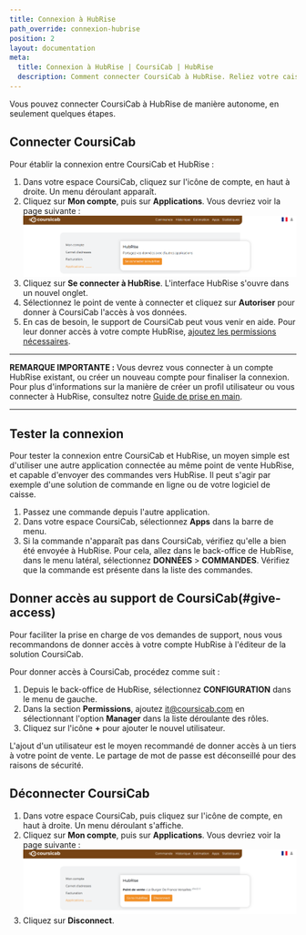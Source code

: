 ```yaml
---
title: Connexion à HubRise
path_override: connexion-hubrise
position: 2
layout: documentation
meta:
  title: Connexion à HubRise | CoursiCab | HubRise
  description: Comment connecter CoursiCab à HubRise. Reliez votre caisse, votre site e-commerce ou vos plateformes de commande en ligne, au service de livraison CoursiCab.
---
```


Vous pouvez connecter CoursiCab à HubRise de manière autonome, en seulement quelques étapes.

## Connecter CoursiCab

Pour établir la connexion entre CoursiCab et HubRise :

1. Dans votre espace CoursiCab, cliquez sur l'icône de compte, en haut à droite. Un menu déroulant apparaît.
1. Cliquez sur **Mon compte**, puis sur **Applications**. Vous devriez voir la page suivante :
   ![Connexion à HubRise - HubRise déconnecté](./images/003-coursicab-disconnected.png)
1. Cliquez sur **Se connecter à HubRise**. L'interface HubRise s'ouvre dans un nouvel onglet.
1. Sélectionnez le point de vente à connecter et cliquez sur **Autoriser** pour donner à CoursiCab l'accès à vos données.
1. En cas de besoin, le support de CoursiCab peut vous venir en aide. Pour leur donner accès à votre compte HubRise, [ajoutez les permissions nécessaires](/apps/coursicab/connect-hubrise#give-access).

---

**REMARQUE IMPORTANTE :** Vous devrez vous connecter à un compte HubRise existant, ou créer un nouveau compte pour finaliser la connexion. Pour plus d'informations sur la manière de créer un profil utilisateur ou vous connecter à HubRise, consultez notre [Guide de prise en main](/docs/get-started).

---

## Tester la connexion

Pour tester la connexion entre CoursiCab et HubRise, un moyen simple est d'utiliser une autre application connectée au même point de vente HubRise, et capable d'envoyer des commandes vers HubRise. Il peut s'agir par exemple d'une solution de commande en ligne ou de votre logiciel de caisse.

1. Passez une commande depuis l'autre application.
1. Dans votre espace CoursiCab, sélectionnez **Apps** dans la barre de menu.
1. Si la commande n'apparaît pas dans CoursiCab, vérifiez qu'elle a bien été envoyée à HubRise. Pour cela, allez dans le back-office de HubRise, dans le menu latéral, sélectionnez **DONNÉES** > **COMMANDES**. Vérifiez que la commande est présente dans la liste des commandes.

## Donner accès au support de CoursiCab(#give-access)

Pour faciliter la prise en charge de vos demandes de support, nous vous recommandons de donner accès à votre compte HubRise à l'éditeur de la solution CoursiCab.

Pour donner accès à CoursiCab, procédez comme suit :

1. Depuis le back-office de HubRise, sélectionnez **CONFIGURATION** dans le menu de gauche.
1. Dans la section **Permissions**, ajoutez it@coursicab.com en sélectionnant l'option **Manager** dans la liste déroulante des rôles.
1. Cliquez sur l'icône **+** pour ajouter le nouvel utilisateur.

L'ajout d'un utilisateur est le moyen recommandé de donner accès à un tiers à votre point de vente. Le partage de mot de passe est déconseillé pour des raisons de sécurité.

## Déconnecter CoursiCab

1. Dans votre espace CoursiCab, puis cliquez sur l'icône de compte, en haut à droite. Un menu déroulant s'affiche.
1. Cliquez sur **Mon compte**, puis sur **Applications**. Vous devriez voir la page suivante :
   ![Connexion à HubRise - HubRise connecté](./images/004-coursicab-connected.png)
1. Cliquez sur **Disconnect**.
